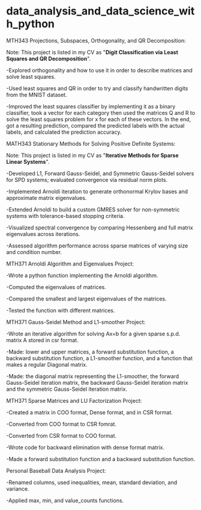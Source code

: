 # data_analysis_and_data_science_with_python

MTH343 Projections, Subspaces, Orthogonality, and QR Decomposition:

Note: This project is listed in my CV as "**Digit Classification via Least Squares and QR Decomposition**".

-Explored orthogonality and how to use it in order to describe matrices and solve least squares.

-Used least squares and QR in order to try and classify handwritten digits from the MNIST dataset.

-Improved the least squares classifier by implementing it as a binary classifier, took a vector for each category then used the matrices Q and R to solve the least squares problem for x for each of these vectors. In the end, got a resulting prediction, compared the predicted labels with the actual labels, and calculated the prediction accuracy.

MATH343 Stationary Methods for Solving Positive Definite Systems:

Note: This project is listed in my CV as "**Iterative Methods for Sparse Linear Systems**".

-Developed L1, Forward Gauss-Seidel, and Symmetric Gauss-Seidel solvers for SPD systems; evaluated convergence via residual norm plots.

-Implemented Arnoldi iteration to generate orthonormal Krylov bases and approximate matrix eigenvalues.

-Extended Arnoldi to build a custom GMRES solver for non-symmetric systems with tolerance-based stopping criteria.

-Visualized spectral convergence by comparing Hessenberg and full matrix eigenvalues across iterations.

-Assessed algorithm performance across sparse matrices of varying size and condition number.

MTH371 Arnoldi Algorithm and Eigenvalues Project:

-Wrote a python function implementing the Arnoldi algorithm.

-Computed the eigenvalues of matrices.

-Compared the smallest and largest eigenvalues of the matrices.

-Tested the function with different matrices.

MTH371 Gauss-Seidel Method and L1-smoother Project:

-Wrote an iterative algorithm for solving Ax=b for a given sparse s.p.d. matrix A stored in csr format.

-Made: lower and upper matrices, a forward substitution function, a backward substitution function, a L1-smoother function, and a function that makes a regular Diagonal matrix.

-Made: the diagonal matrix representing the L1-smoother, the forward Gauss-Seidel iteration matrix, the backward Gauss-Seidel iteration matrix and the symmetric Gauss-Seidel iteration matrix.

MTH371 Sparse Matrices and LU Factorization Project:

-Created a matrix in COO format, Dense format, and in CSR format.

-Converted from COO format to CSR fomrat.

-Converted from CSR format to COO format.

-Wrote code for backward elimination with dense format matrix.

-Made a forward substitution function and a backward substitution function.

Personal Baseball Data Analysis Project:

-Renamed columns, used inequalities, mean, standard deviation, and variance.

-Applied max, min, and value_counts functions.

